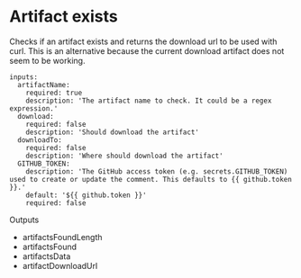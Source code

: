 # Artifact exists

Checks if an artifact exists and returns the download url to be used with curl.
This is an alternative because the current download artifact does not seem to be working.

```
inputs:
  artifactName:
    required: true
    description: 'The artifact name to check. It could be a regex expression.'
  download:
    required: false
    description: 'Should download the artifact'
  downloadTo:
    required: false
    description: 'Where should download the artifact'
  GITHUB_TOKEN:
    description: 'The GitHub access token (e.g. secrets.GITHUB_TOKEN) used to create or update the comment. This defaults to {{ github.token }}.'
    default: '${{ github.token }}'
    required: false
  ```

  Outputs
  * artifactsFoundLength
  * artifactsFound
  * artifactsData
  * artifactDownloadUrl